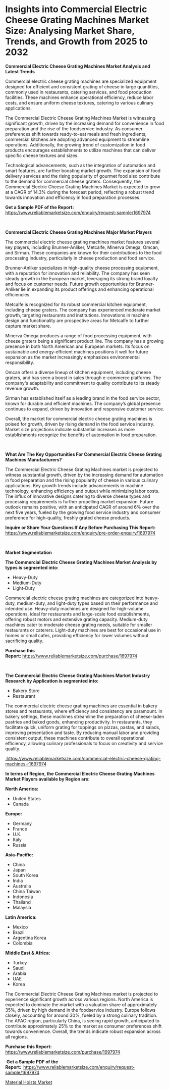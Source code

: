 <p><h1>Insights into Commercial Electric Cheese Grating Machines Market Size: Analysing Market Share, Trends, and Growth from 2025 to 2032</h1></p><p><strong>Commercial Electric Cheese Grating Machines Market Analysis and Latest Trends</strong></p>
<p><p>Commercial electric cheese grating machines are specialized equipment designed for efficient and consistent grating of cheese in large quantities, commonly used in restaurants, catering services, and food production facilities. These machines enhance operational efficiency, reduce labor costs, and ensure uniform cheese textures, catering to various culinary applications.</p><p>The Commercial Electric Cheese Grating Machines Market is witnessing significant growth, driven by the increasing demand for convenience in food preparation and the rise of the foodservice industry. As consumer preferences shift towards ready-to-eat meals and fresh ingredients, commercial kitchens are adopting advanced equipment to streamline operations. Additionally, the growing trend of customization in food products encourages establishments to utilize machines that can deliver specific cheese textures and sizes.</p><p>Technological advancements, such as the integration of automation and smart features, are further boosting market growth. The expansion of food delivery services and the rising popularity of gourmet food also contribute to the demand for commercial cheese graters. Consequently, the Commercial Electric Cheese Grating Machines Market is expected to grow at a CAGR of 14.3% during the forecast period, reflecting a robust trend towards innovation and efficiency in food preparation processes.</p></p>
<p><strong>Get a Sample PDF of the Report:&nbsp;</strong> <a href="https://www.reliablemarketsize.com/enquiry/request-sample/1697974?utm_campaign=2378&utm_medium=2&utm_source=Github&utm_content=ia&utm_term=19022025&utm_id=commercial-electric-cheese-grating-machines">https://www.reliablemarketsize.com/enquiry/request-sample/1697974</a></p>
<p>&nbsp;</p>
<p><strong>Commercial Electric Cheese Grating Machines Major Market Players</strong></p>
<p><p>The commercial electric cheese grating machines market features several key players, including Brunner-Anliker, Metcalfe, Minerva Omega, Omcan, and Sirman. These companies are known for their contributions to the food processing industry, particularly in cheese production and food service.</p><p>Brunner-Anliker specializes in high-quality cheese processing equipment, with a reputation for innovation and reliability. The company has seen steady growth in the European market, leveraging its strong brand loyalty and focus on customer needs. Future growth opportunities for Brunner-Anliker lie in expanding its product offerings and enhancing operational efficiencies.</p><p>Metcalfe is recognized for its robust commercial kitchen equipment, including cheese graters. The company has experienced moderate market growth, targeting restaurants and institutions. Innovations in machine design and functionality are prospective areas for Metcalfe to further capture market share.</p><p>Minerva Omega produces a range of food processing equipment, with cheese graters being a significant product line. The company has a growing presence in both North American and European markets. Its focus on sustainable and energy-efficient machines positions it well for future expansion as the market increasingly emphasizes environmental responsibility.</p><p>Omcan offers a diverse lineup of kitchen equipment, including cheese graters, and has seen a boost in sales through e-commerce platforms. The company's adaptability and commitment to quality contribute to its steady revenue growth.</p><p>Sirman has established itself as a leading brand in the food service sector, known for durable and efficient machines. The company’s global presence continues to expand, driven by innovation and responsive customer service.</p><p>Overall, the market for commercial electric cheese grating machines is poised for growth, driven by rising demand in the food service industry. Market size projections indicate substantial increases as more establishments recognize the benefits of automation in food preparation.</p></p>
<p>&nbsp;</p>
<p><strong>What Are The Key Opportunities For Commercial Electric Cheese Grating Machines Manufacturers?</strong></p>
<p><p>The Commercial Electric Cheese Grating Machines market is projected to witness substantial growth, driven by the increasing demand for automation in food preparation and the rising popularity of cheese in various culinary applications. Key growth trends include advancements in machine technology, enhancing efficiency and output while minimizing labor costs. The influx of innovative designs catering to diverse cheese types and processing requirements is further propelling market expansion. Future outlook remains positive, with an anticipated CAGR of around 6% over the next five years, fueled by the growing food service industry and consumer preference for high-quality, freshly grated cheese products.</p></p>
<p><strong>Inquire or Share Your Questions If Any Before Purchasing This Report:</strong> <a href="https://www.reliablemarketsize.com/enquiry/pre-order-enquiry/1697974?utm_campaign=2378&utm_medium=2&utm_source=Github&utm_content=ia&utm_term=19022025&utm_id=commercial-electric-cheese-grating-machines">https://www.reliablemarketsize.com/enquiry/pre-order-enquiry/1697974</a></p>
<p>&nbsp;</p>
<p><strong>Market Segmentation</strong></p>
<p><strong>The Commercial Electric Cheese Grating Machines Market Analysis by types is segmented into:</strong></p>
<p><ul><li>Heavy-Duty</li><li>Medium-Duty</li><li>Light-Duty</li></ul></p>
<p><p>Commercial electric cheese grating machines are categorized into heavy-duty, medium-duty, and light-duty types based on their performance and intended use. Heavy-duty machines are designed for high-volume operations, ideal for restaurants and large-scale food establishments, offering robust motors and extensive grating capacity. Medium-duty machines cater to moderate cheese grating needs, suitable for smaller restaurants or caterers. Light-duty machines are best for occasional use in homes or small cafes, providing efficiency for lower volumes without sacrificing quality.</p></p>
<p><strong>Purchase this Report:&nbsp;</strong><a href="https://www.reliablemarketsize.com/purchase/1697974?utm_campaign=2378&utm_medium=2&utm_source=Github&utm_content=ia&utm_term=19022025&utm_id=commercial-electric-cheese-grating-machines">https://www.reliablemarketsize.com/purchase/1697974</a></p>
<p>&nbsp;</p>
<p><strong>The Commercial Electric Cheese Grating Machines Market Industry Research by Application is segmented into:</strong></p>
<p><ul><li>Bakery Store</li><li>Restaurant</li></ul></p>
<p><p>The commercial electric cheese grating machines are essential in bakery stores and restaurants, where efficiency and consistency are paramount. In bakery settings, these machines streamline the preparation of cheese-laden pastries and baked goods, enhancing productivity. In restaurants, they facilitate quick, uniform grating for toppings on pizzas, pastas, and salads, improving presentation and taste. By reducing manual labor and providing consistent output, these machines contribute to overall operational efficiency, allowing culinary professionals to focus on creativity and service quality.</p></p>
<p><a href="https://www.reliablemarketsize.com/commercial-electric-cheese-grating-machines-r1697974?utm_campaign=2378&utm_medium=2&utm_source=Github&utm_content=ia&utm_term=19022025&utm_id=commercial-electric-cheese-grating-machines">&nbsp;https://www.reliablemarketsize.com/commercial-electric-cheese-grating-machines-r1697974</a></p>
<p><strong>In terms of Region, the Commercial Electric Cheese Grating Machines Market Players available by Region are:</strong></p>
<p>
    <p> <strong> North America: </strong>
        <ul>
            <li>United States</li>
            <li>Canada</li>
        </ul>
        </p> 
    <p> <strong> Europe: </strong>
        <ul>
            <li>Germany</li>
            <li>France</li>
            <li>U.K.</li>
            <li>Italy</li>
            <li>Russia</li>
        </ul>
        </p> 
    <p> <strong> Asia-Pacific: </strong>
        <ul>
            <li>China</li>
            <li>Japan</li>
            <li>South Korea</li>
            <li>India</li>
            <li>Australia</li>
            <li>China Taiwan</li>
            <li>Indonesia</li>
            <li>Thailand</li>
            <li>Malaysia</li>
        </ul>
        </p> 
    <p> <strong> Latin America: </strong>
        <ul>
            <li>Mexico</li>
            <li>Brazil</li>
            <li>Argentina Korea</li>
            <li>Colombia</li>
        </ul>
        </p> 
    <p> <strong> Middle East & Africa: </strong>
        <ul>
            <li>Turkey</li>
            <li>Saudi</li>
            <li>Arabia</li>
            <li>UAE</li>
            <li>Korea</li>
        </ul>
    </p>
    </p>
<p><p>The Commercial Electric Cheese Grating Machines market is projected to experience significant growth across various regions. North America is expected to dominate the market with a valuation share of approximately 35%, driven by high demand in the foodservice industry. Europe follows closely, accounting for around 30%, fueled by a strong culinary tradition. The APAC region, particularly China, is seeing rapid growth, anticipated to contribute approximately 25% to the market as consumer preferences shift towards convenience. Overall, the trends indicate robust expansion across all regions.</p></p>
<p><strong>Purchase this Report: </strong><a href="https://www.reliablemarketsize.com/purchase/1697974?utm_campaign=2378&utm_medium=2&utm_source=Github&utm_content=ia&utm_term=19022025&utm_id=commercial-electric-cheese-grating-machines">https://www.reliablemarketsize.com/purchase/1697974</a></p>
<p>&nbsp;<strong>Get a Sample PDF of the Report:&nbsp;&nbsp;</strong><a href="https://www.reliablemarketsize.com/enquiry/request-sample/1697974?utm_campaign=2378&utm_medium=2&utm_source=Github&utm_content=ia&utm_term=19022025&utm_id=commercial-electric-cheese-grating-machines">https://www.reliablemarketsize.com/enquiry/request-sample/1697974</a></p>
<p><strong></strong></p>
<p><p><a href="https://github.com/schwminh2001101/Market-Research-Report-List-1/blob/main/material-hoists-market.md?utm_campaign=2378&utm_medium=2&utm_source=Github&utm_content=ia&utm_term=19022025&utm_id=commercial-electric-cheese-grating-machines">Material Hoists Market</a></p></p>